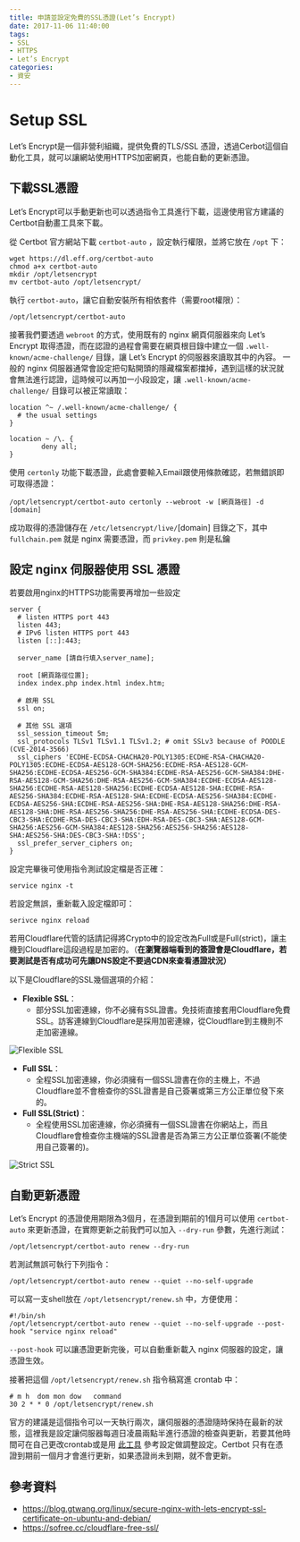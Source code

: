 ```yaml
---
title: 申請並設定免費的SSL憑證(Let’s Encrypt)
date: 2017-11-06 11:40:00
tags: 
- SSL
- HTTPS
- Let’s Encrypt
categories:
- 資安
---
```

# Setup SSL
Let’s Encrypt是一個非營利組織，提供免費的TLS/SSL 憑證，透過Cerbot這個自動化工具，就可以讓網站使用HTTPS加密網頁，也能自動的更新憑證。


## 下載SSL憑證

Let’s Encrypt可以手動更新也可以透過指令工具進行下載，這邊使用官方建議的Certbot自動畫工具來下載。

從 Certbot 官方網站下載  `certbot-auto` ，設定執行權限，並將它放在 `/opt` 下：

```
wget https://dl.eff.org/certbot-auto
chmod a+x certbot-auto
mkdir /opt/letsencrypt
mv certbot-auto /opt/letsencrypt/
```

執行 `certbot-auto`，讓它自動安裝所有相依套件（需要root權限）：

```
/opt/letsencrypt/certbot-auto
```

接著我們要透過 `webroot` 的方式，使用既有的 nginx 網頁伺服器來向 Let’s Encrypt 取得憑證，而在認證的過程會需要在網頁根目錄中建立一個 `.well-known/acme-challenge/` 目錄，讓 Let’s Encrypt 的伺服器來讀取其中的內容。
一般的 nginx 伺服器通常會設定把句點開頭的隱藏檔案都擋掉，遇到這樣的狀況就會無法進行認證，這時候可以再加一小段設定，讓 `.well-known/acme-challenge/` 目錄可以被正常讀取：

```
location ^~ /.well-known/acme-challenge/ {
  # the usual settings
}

location ~ /\. {
        deny all;
}
```

使用 `certonly` 功能下載憑證，此處會要輸入Email跟使用條款確認，若無錯誤即可取得憑證：

```
/opt/letsencrypt/certbot-auto certonly --webroot -w [網頁路徑] -d [domain]
```

成功取得的憑證儲存在 `/etc/letsencrypt/live/`[domain] 目錄之下，其中 `fullchain.pem` 就是 nginx 需要憑證，而 `privkey.pem` 則是私鑰


## **設定 nginx 伺服器使用 SSL 憑證**

若要啟用nginx的HTTPS功能需要再增加一些設定
```
server {
  # listen HTTPS port 443
  listen 443;
  # IPv6 listen HTTPS port 443
  listen [::]:443;
  
  server_name [請自行填入server_name];

  root [網頁路徑位置];
  index index.php index.html index.htm;
  
  # 啟用 SSL
  ssl on;
  
  # 其他 SSL 選項
  ssl_session_timeout 5m;
  ssl_protocols TLSv1 TLSv1.1 TLSv1.2; # omit SSLv3 because of POODLE (CVE-2014-3566)
  ssl_ciphers 'ECDHE-ECDSA-CHACHA20-POLY1305:ECDHE-RSA-CHACHA20-POLY1305:ECDHE-ECDSA-AES128-GCM-SHA256:ECDHE-RSA-AES128-GCM-SHA256:ECDHE-ECDSA-AES256-GCM-SHA384:ECDHE-RSA-AES256-GCM-SHA384:DHE-RSA-AES128-GCM-SHA256:DHE-RSA-AES256-GCM-SHA384:ECDHE-ECDSA-AES128-SHA256:ECDHE-RSA-AES128-SHA256:ECDHE-ECDSA-AES128-SHA:ECDHE-RSA-AES256-SHA384:ECDHE-RSA-AES128-SHA:ECDHE-ECDSA-AES256-SHA384:ECDHE-ECDSA-AES256-SHA:ECDHE-RSA-AES256-SHA:DHE-RSA-AES128-SHA256:DHE-RSA-AES128-SHA:DHE-RSA-AES256-SHA256:DHE-RSA-AES256-SHA:ECDHE-ECDSA-DES-CBC3-SHA:ECDHE-RSA-DES-CBC3-SHA:EDH-RSA-DES-CBC3-SHA:AES128-GCM-SHA256:AES256-GCM-SHA384:AES128-SHA256:AES256-SHA256:AES128-SHA:AES256-SHA:DES-CBC3-SHA:!DSS';
  ssl_prefer_server_ciphers on;
}
```

設定完畢後可使用指令測試設定檔是否正確：
```
service nginx -t
```

若設定無誤，重新載入設定檔即可：
```
serivce nginx reload
```

若用Cloudflare代管的話請記得將Crypto中的設定改為Full或是Full(strict)，讓主機到Cloudflare這段過程是加密的。（**在瀏覽器端看到的簽證會是Cloudflare，若要測試是否有成功可先讓DNS設定不要過CDN來查看憑證狀況）**

以下是Cloudflare的SSL幾個選項的介紹：

* **Flexible SSL**：
  * 部分SSL加密連線，你不必擁有SSL證書。免技術直接套用Cloudflare免費SSL。訪客連線到Cloudflare是採用加密連線，從Cloudflare到主機則不走加密連線。

![Flexible SSL](https://www.cloudflare.com/img/products/ssl/flexible-ssl.svg)

* **Full SSL**：
  * 全程SSL加密連線，你必須擁有一個SSL證書在你的主機上，不過Cloudflare並不會檢查你的SSL證書是自己簽署或第三方公正單位發下來的。
* **Full SSL(Strict)**：
  * 全程使用SSL加密連線，你必須擁有一個SSL證書在你網站上，而且Cloudflare會檢查你主機端的SSL證書是否為第三方公正單位簽署(不能使用自己簽署的)。

![Strict SSL](https://www.cloudflare.com/img/products/ssl/full-ssl-strict.svg)

## 自動更新憑證

Let’s Encrypt 的憑證使用期限為3個月，在憑證到期前的1個月可以使用 `certbot-auto` 來更新憑證，在實際更新之前我們可以加入 `--dry-run` 參數，先進行測試：
```
/opt/letsencrypt/certbot-auto renew --dry-run
```

若測試無誤可執行下列指令：
```
/opt/letsencrypt/certbot-auto renew --quiet --no-self-upgrade
```

可以寫一支shell放在 `/opt/letsencrypt/renew.sh` 中，方便使用：
```
#!/bin/sh
/opt/letsencrypt/certbot-auto renew --quiet --no-self-upgrade --post-hook "service nginx reload"
```

`--post-hook` 可以讓憑證更新完後，可以自動重新載入 nginx 伺服器的設定，讓憑證生效。

接著把這個 `/opt/letsencrypt/renew.sh` 指令稿寫進 crontab 中：
```
# m h  dom mon dow   command
30 2 * * 0 /opt/letsencrypt/renew.sh
```

官方的建議是這個指令可以一天執行兩次，讓伺服器的憑證隨時保持在最新的狀態，這裡我是設定讓伺服器每週日凌晨兩點半進行憑證的檢查與更新，若要其他時間可在自己更改crontab或是用 [此工具](https://crontab.guru/every-5-minutes) 參考設定做調整設定。Certbot 只有在憑證到期前一個月才會進行更新，如果憑證尚未到期，就不會更新。

## 參考資料

* https://blog.gtwang.org/linux/secure-nginx-with-lets-encrypt-ssl-certificate-on-ubuntu-and-debian/
* https://sofree.cc/cloudflare-free-ssl/

